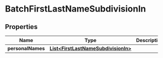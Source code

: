 

# BatchFirstLastNameSubdivisionIn


## Properties

| Name | Type | Description | Notes |
|------------ | ------------- | ------------- | -------------|
|**personalNames** | [**List&lt;FirstLastNameSubdivisionIn&gt;**](FirstLastNameSubdivisionIn.md) |  |  [optional] |



